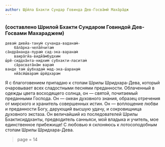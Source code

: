 ```yaml
---
author: Ш́рӣла Бхакти Сундар Говинда Дев-Госва̄мӣ Маха̄ра̄дж
---
```


### (составлено Шрилой Бхакти Сундаром Говиндой Дев-Госвами Махараджем)

    девам̇ дивйа-танум̇ сучанда-ваданам̇-
        ба̄ла̄рка-чела̄н̃читам̇
    са̄ндра̄нанда-пурам̇ сад-эка-варанам̇
        ваира̄гйа-видйа̄мбудхим
    ш́рӣ-сиддха̄нта-нидхим̇ субхакти-ласитам̇
        са̄расвата̄на̄м варам̇
    ванде там̇ ш́убхадам̇ мад-эка-ш́аран̣ам̇
        нйа̄сӣш́варам̇ ш́рӣдхарам

Я с благоговением припадаю к стопам Шрилы Шридхара-Дева, который очаровывает всех сладостными песнями преданности. Облаченный в одежды цвета восходящего солнца, он — святой, почитаемый преданными Господа. Он — океан духовного знания, образец отречения от мирского и хранитель совершенных истин. Он — воплощение любви и преданности Богу, дарующий высшую удачу, и сокровищница духовного экстаза. Он величайший из последователей Шрилы Бхактисиддханты, предводитель санньяси, мой владыка и учитель, мое единственное прибежище! С любовью я склоняюсь к лотосоподобным стопам Шрилы Шридхара-Дева.


> page = 14
